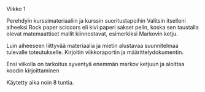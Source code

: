 Viikko 1

Perehdyin kurssimateriaaliin ja kurssin suoritustapoihin Valitsin itselleni aiheeksi Rock paper sciccors eli kivi paperi sakset pelin, koska sen taustalla olevat matemaattiset mallit kiinnostavat, esimerkiksi Markovin ketju.

Luin aiheeseen liittyvää materiaalia ja mietin alustavaa suunnitelmaa tulevalle toteutukselle. Kirjoitin viikkoraportin ja määrittelydokumentin.

Ensi viikolla on tarkoitus syventyä enemmän markov ketjuun ja aloittaa koodin kirjoittaminen

Käytetty aika noin 8 tuntia.